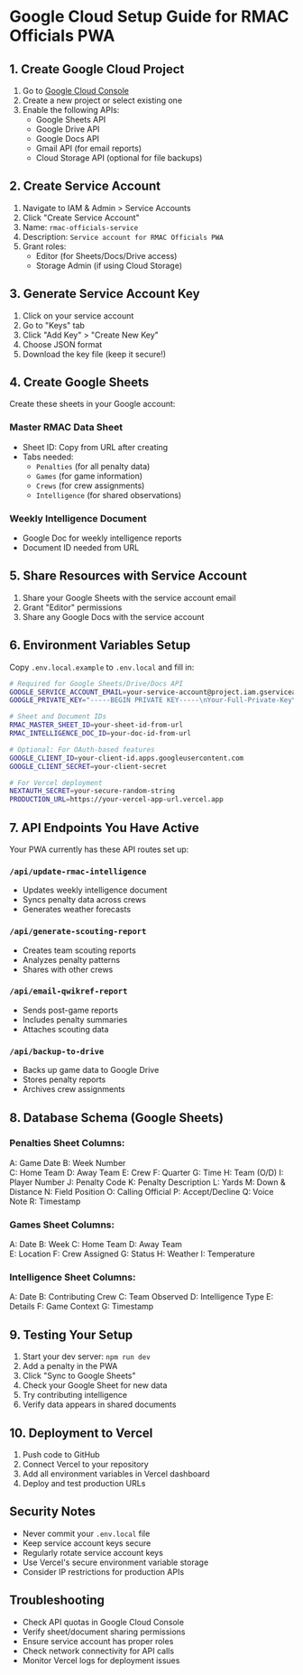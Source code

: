 # Google Cloud Setup Guide for RMAC Officials PWA

## 1. Create Google Cloud Project

1. Go to [Google Cloud Console](https://console.cloud.google.com/)
2. Create a new project or select existing one
3. Enable the following APIs:
   - Google Sheets API
   - Google Drive API  
   - Google Docs API
   - Gmail API (for email reports)
   - Cloud Storage API (optional for file backups)

## 2. Create Service Account

1. Navigate to IAM & Admin > Service Accounts
2. Click "Create Service Account"
3. Name: `rmac-officials-service`
4. Description: `Service account for RMAC Officials PWA`
5. Grant roles:
   - Editor (for Sheets/Docs/Drive access)
   - Storage Admin (if using Cloud Storage)

## 3. Generate Service Account Key

1. Click on your service account
2. Go to "Keys" tab
3. Click "Add Key" > "Create New Key"
4. Choose JSON format
5. Download the key file (keep it secure!)

## 4. Create Google Sheets

Create these sheets in your Google account:

### Master RMAC Data Sheet
- Sheet ID: Copy from URL after creating
- Tabs needed:
  - `Penalties` (for all penalty data)
  - `Games` (for game information)  
  - `Crews` (for crew assignments)
  - `Intelligence` (for shared observations)

### Weekly Intelligence Document
- Google Doc for weekly intelligence reports
- Document ID needed from URL

## 5. Share Resources with Service Account

1. Share your Google Sheets with the service account email
2. Grant "Editor" permissions
3. Share any Google Docs with the service account

## 6. Environment Variables Setup

Copy `.env.local.example` to `.env.local` and fill in:

```bash
# Required for Google Sheets/Drive/Docs API
GOOGLE_SERVICE_ACCOUNT_EMAIL=your-service-account@project.iam.gserviceaccount.com
GOOGLE_PRIVATE_KEY="-----BEGIN PRIVATE KEY-----\nYour-Full-Private-Key\n-----END PRIVATE KEY-----"

# Sheet and Document IDs
RMAC_MASTER_SHEET_ID=your-sheet-id-from-url
RMAC_INTELLIGENCE_DOC_ID=your-doc-id-from-url

# Optional: For OAuth-based features
GOOGLE_CLIENT_ID=your-client-id.apps.googleusercontent.com
GOOGLE_CLIENT_SECRET=your-client-secret

# For Vercel deployment
NEXTAUTH_SECRET=your-secure-random-string
PRODUCTION_URL=https://your-vercel-app-url.vercel.app
```

## 7. API Endpoints You Have Active

Your PWA currently has these API routes set up:

### `/api/update-rmac-intelligence`
- Updates weekly intelligence document
- Syncs penalty data across crews
- Generates weather forecasts

### `/api/generate-scouting-report`  
- Creates team scouting reports
- Analyzes penalty patterns
- Shares with other crews

### `/api/email-qwikref-report`
- Sends post-game reports
- Includes penalty summaries
- Attaches scouting data

### `/api/backup-to-drive`
- Backs up game data to Google Drive
- Stores penalty reports
- Archives crew assignments

## 8. Database Schema (Google Sheets)

### Penalties Sheet Columns:
A: Game Date
B: Week Number  
C: Home Team
D: Away Team
E: Crew
F: Quarter
G: Time
H: Team (O/D)
I: Player Number
J: Penalty Code
K: Penalty Description
L: Yards
M: Down & Distance
N: Field Position
O: Calling Official
P: Accept/Decline
Q: Voice Note
R: Timestamp

### Games Sheet Columns:
A: Date
B: Week
C: Home Team
D: Away Team  
E: Location
F: Crew Assigned
G: Status
H: Weather
I: Temperature

### Intelligence Sheet Columns:
A: Date
B: Contributing Crew
C: Team Observed
D: Intelligence Type
E: Details
F: Game Context
G: Timestamp

## 9. Testing Your Setup

1. Start your dev server: `npm run dev`
2. Add a penalty in the PWA
3. Click "Sync to Google Sheets"
4. Check your Google Sheet for new data
5. Try contributing intelligence
6. Verify data appears in shared documents

## 10. Deployment to Vercel

1. Push code to GitHub
2. Connect Vercel to your repository
3. Add all environment variables in Vercel dashboard
4. Deploy and test production URLs

## Security Notes

- Never commit your `.env.local` file
- Keep service account keys secure
- Regularly rotate service account keys
- Use Vercel's secure environment variable storage
- Consider IP restrictions for production APIs

## Troubleshooting

- Check API quotas in Google Cloud Console
- Verify sheet/document sharing permissions  
- Ensure service account has proper roles
- Check network connectivity for API calls
- Monitor Vercel logs for deployment issues
```
